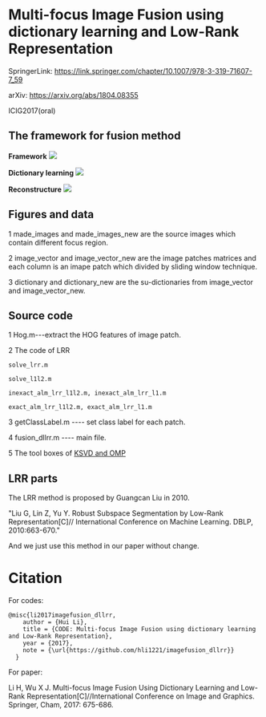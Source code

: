 # Multi-focus Image Fusion using dictionary learning and Low-Rank Representation

SpringerLink: https://link.springer.com/chapter/10.1007/978-3-319-71607-7_59

arXiv: https://arxiv.org/abs/1804.08355

ICIG2017(oral)

## The framework for fusion method
<b>Framework</b>
![](https://github.com/hli1221/imagefusion_dllrr/blob/master/framework/framework_dllrr.png)

<b>Dictionary learning</b>
![](https://github.com/hli1221/imagefusion_dllrr/blob/master/framework/dictionary_learning.png)

<b>Reconstructure</b>
![](https://github.com/hli1221/imagefusion_dllrr/blob/master/framework/reconstructure.png)

## Figures and data
1 made_images and made_images_new are the source images which contain different focus region.

2 image_vector and image_vector_new are the image patches matrices and each column is an imape patch which divided by sliding window technique.

3 dictionary and dictionary_new are the su-dictionaries from image_vector and image_vector_new.


## Source code
1 Hog.m---extract the HOG features of image patch.

2 The code of LRR

	solve_lrr.m

	solve_l1l2.m

	inexact_alm_lrr_l1l2.m, inexact_alm_lrr_l1.m

	exact_alm_lrr_l1l2.m, exact_alm_lrr_l1.m
	

3 getClassLabel.m ---- set class label for each patch.

4 fusion_dllrr.m ---- main file.

5 The tool boxes of [KSVD and OMP](https://github.com/hli1221/imagefusion_dllrr/tree/master/KSVD_OMP)

## LRR parts
The LRR method is proposed by Guangcan Liu in 2010.

"Liu G, Lin Z, Yu Y. Robust Subspace Segmentation by Low-Rank Representation[C]// International Conference on Machine Learning. DBLP, 2010:663-670."

And we just use this method in our paper without change.


# Citation
For codes:

```
@misc{li2017imagefusion_dllrr,
    author = {Hui Li},
    title = {CODE: Multi-focus Image Fusion using dictionary learning and Low-Rank Representation},
    year = {2017},
    note = {\url{https://github.com/hli1221/imagefusion_dllrr}}
  }
```

For paper: 

Li H, Wu X J. Multi-focus Image Fusion Using Dictionary Learning and Low-Rank Representation[C]//International Conference on Image and Graphics. Springer, Cham, 2017: 675-686.
